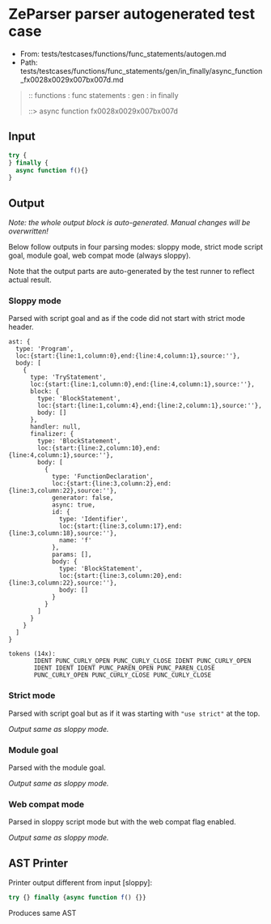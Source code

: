 # ZeParser parser autogenerated test case

- From: tests/testcases/functions/func_statements/autogen.md
- Path: tests/testcases/functions/func_statements/gen/in_finally/async_function_fx0028x0029x007bx007d.md

> :: functions : func statements : gen : in finally
>
> ::> async function fx0028x0029x007bx007d

## Input


`````js
try {
} finally {
  async function f(){}
}
`````

## Output

_Note: the whole output block is auto-generated. Manual changes will be overwritten!_

Below follow outputs in four parsing modes: sloppy mode, strict mode script goal, module goal, web compat mode (always sloppy).

Note that the output parts are auto-generated by the test runner to reflect actual result.

### Sloppy mode

Parsed with script goal and as if the code did not start with strict mode header.

`````
ast: {
  type: 'Program',
  loc:{start:{line:1,column:0},end:{line:4,column:1},source:''},
  body: [
    {
      type: 'TryStatement',
      loc:{start:{line:1,column:0},end:{line:4,column:1},source:''},
      block: {
        type: 'BlockStatement',
        loc:{start:{line:1,column:4},end:{line:2,column:1},source:''},
        body: []
      },
      handler: null,
      finalizer: {
        type: 'BlockStatement',
        loc:{start:{line:2,column:10},end:{line:4,column:1},source:''},
        body: [
          {
            type: 'FunctionDeclaration',
            loc:{start:{line:3,column:2},end:{line:3,column:22},source:''},
            generator: false,
            async: true,
            id: {
              type: 'Identifier',
              loc:{start:{line:3,column:17},end:{line:3,column:18},source:''},
              name: 'f'
            },
            params: [],
            body: {
              type: 'BlockStatement',
              loc:{start:{line:3,column:20},end:{line:3,column:22},source:''},
              body: []
            }
          }
        ]
      }
    }
  ]
}

tokens (14x):
       IDENT PUNC_CURLY_OPEN PUNC_CURLY_CLOSE IDENT PUNC_CURLY_OPEN
       IDENT IDENT IDENT PUNC_PAREN_OPEN PUNC_PAREN_CLOSE
       PUNC_CURLY_OPEN PUNC_CURLY_CLOSE PUNC_CURLY_CLOSE
`````

### Strict mode

Parsed with script goal but as if it was starting with `"use strict"` at the top.

_Output same as sloppy mode._

### Module goal

Parsed with the module goal.

_Output same as sloppy mode._

### Web compat mode

Parsed in sloppy script mode but with the web compat flag enabled.

_Output same as sloppy mode._

## AST Printer

Printer output different from input [sloppy]:

````js
try {} finally {async function f() {}}
````

Produces same AST
